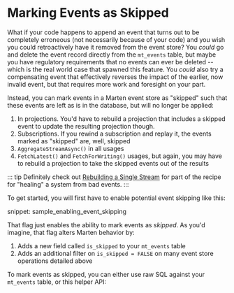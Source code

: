 # Marking Events as Skipped <Badge type="tip" text="8.6" />

What if your code happens to append an event that turns out to be completely erroneous (not necessarily because of your code) and you wish you could
retroactively have it removed from the event store? You _could_ go and delete the event record directly from the `mt_events`
table, but maybe you have regulatory requirements that no events can ever be deleted -- which is the real world case that
spawned this feature. You _could_ also try a compensating event that effectively reverses the impact of the earlier, now
invalid event, but that requires more work and foresight on your part. 

Instead, you can mark events in a Marten event store as "skipped" such that these events are left as is in the database,
but will no longer be applied:

1. In projections. You'd have to rebuild a projection that includes a skipped event to update the resulting projection though.
2. Subscriptions. If you rewind a subscription and replay it, the events marked as "skipped" are, well, skipped
3. `AggregateStreamAsync()` in all usages
4. `FetchLatest()` and `FetchForWriting()` usages, but again, you may have to rebuild a projection to take the skipped events out of the results

::: tip
Definitely check out [Rebuilding a Single Stream]() for part of the recipe for "healing" a system from bad events.
:::

To get started, you will first have to enable potential event skipping like this:

snippet: sample_enabling_event_skipping

That flag just enables the ability to mark events as _skipped_. As you'd imagine, that 
flag alters Marten behavior by:

1. Adds a new field called `is_skipped` to your `mt_events` table
2. Adds an additional filter on `is_skipped = FALSE` on many event store operations detailed above

To mark events as skipped, you can either use raw SQL against your `mt_events` table, or
this helper API:

